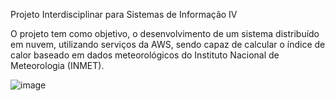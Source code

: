 Projeto Interdisciplinar para Sistemas de Informação IV

O projeto tem como objetivo, o desenvolvimento de um sistema distribuído em nuvem, utilizando serviços da AWS, sendo capaz de calcular o índice de calor baseado em dados meteorológicos do Instituto Nacional de Meteorologia (INMET).

![image](https://user-images.githubusercontent.com/48720042/109356197-21d89380-785f-11eb-8a0e-c4cf2b5a9dba.png)
